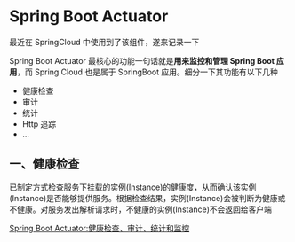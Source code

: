 # Spring Boot Actuator

最近在 SpringCloud 中使用到了该组件，遂来记录一下

Spring Boot Actuator 最核心的功能一句话就是**用来监控和管理 Spring Boot 应用**，而 Spring Cloud 也是属于 SpringBoot 应用。细分一下其功能有以下几种

* 健康检查
* 审计
* 统计
* Http 追踪
* ...



## 一、健康检查

已制定方式检查服务下挂载的实例(Instance)的健康度，从而确认该实例(Instance)是否能够提供服务。根据检查结果，实例(Instance)会被判断为健康或不健康。对服务发出解析请求时，不健康的实例(Instance)不会返回给客户端



[Spring Boot Actuator:健康检查、审计、统计和监控](https://www.jianshu.com/p/d5943e303a1f)



